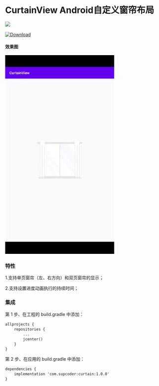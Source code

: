 # CurtainView Android自定义窗帘布局

[ ![](https://img.shields.io/badge/platform-android-green.svg) ](http://developer.android.com/index.html) 

[ ![Download](https://api.bintray.com/packages/supcoder/maven/curtain/images/download.svg)](https://bintray.com/supcoder/maven/curtain/_latestVersion)

#### 效果图

![窗帘图](https://github.com/HC-lee/CurtainView/blob/master/picture/curtain.gif)

### 特性


1.支持单页窗帘（左、右方向）和双页窗帘的显示；

2.支持设置进度动画执行的持续时间；



### 集成

第 1 步、在工程的 build.gradle 中添加：

```
allprojects {
	repositories {
		...
		jcenter()
	}
}
```
第 2 步、在应用的  build.gradle 中添加：

```
dependencies {
	implementation 'com.supcoder:curtain:1.0.0'
}
```

